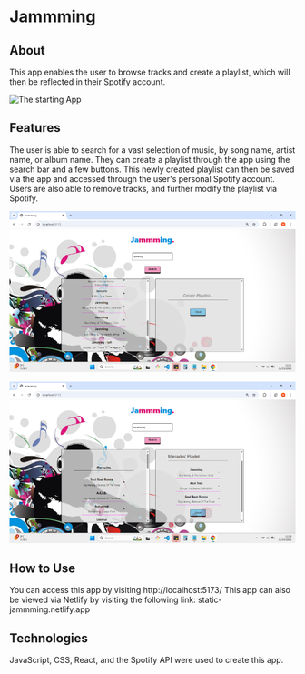 # Jammming

## About

This app enables the user to browse tracks and create a playlist, which will then be reflected in their Spotify account. 

![The starting App](./src/__tests__/images/Screenshot%20(144).png)

## Features

The user is able to search for a vast selection of music, by song name, artist name, or album name. They can create a playlist through the app using the search bar and a few buttons. This newly created playlist can then be saved via the app and accessed through the user's personal Spotify account. Users are also able to remove tracks, and further modify the playlist via Spotify.

![Search for tracks](./src/__tests__/images/Screenshot%20(145).png)

![Create a playlist](./src/__tests__/images/Screenshot%20(146).png)

## How to Use

You can access this app by visiting http://localhost:5173/ 
This app can also be viewed via Netlify by visiting the following link: static-jammming.netlify.app


## Technologies

JavaScript, CSS, React, and the Spotify API were used to create this app.